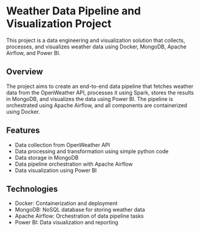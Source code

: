 # Weather Data Pipeline and Visualization Project

This project is a data engineering and visualization solution that collects, processes, and visualizes weather data using Docker, MongoDB, Apache Airflow, and Power BI.

## Overview

The project aims to create an end-to-end data pipeline that fetches weather data from the OpenWeather API, processes it using Spark, stores the results in MongoDB, and visualizes the data using Power BI. The pipeline is orchestrated using Apache Airflow, and all components are containerized using Docker.

## Features

- Data collection from OpenWeather API
- Data processing and transformation using simple python code
- Data storage in MongoDB
- Data pipeline orchestration with Apache Airflow
- Data visualization using Power BI

## Technologies

- Docker: Containerization and deployment
- MongoDB: NoSQL database for storing weather data
- Apache Airflow: Orchestration of data pipeline tasks
- Power BI: Data visualization and reporting
